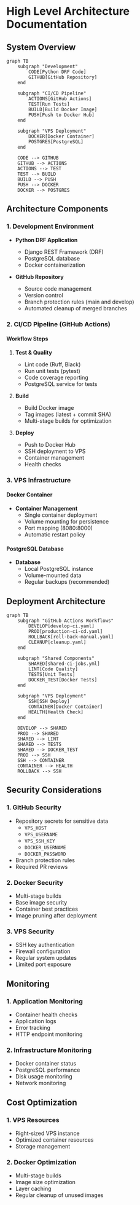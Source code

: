 # High Level Architecture Documentation

## System Overview

```mermaid
graph TB
    subgraph "Development"
        CODE[Python DRF Code]
        GITHUB[GitHub Repository]
    end

    subgraph "CI/CD Pipeline"
        ACTIONS[GitHub Actions]
        TEST[Run Tests]
        BUILD[Build Docker Image]
        PUSH[Push to Docker Hub]
    end

    subgraph "VPS Deployment"
        DOCKER[Docker Container]
        POSTGRES[PostgreSQL]
    end

    CODE --> GITHUB
    GITHUB --> ACTIONS
    ACTIONS --> TEST
    TEST --> BUILD
    BUILD --> PUSH
    PUSH --> DOCKER
    DOCKER --> POSTGRES
```

## Architecture Components

### 1. Development Environment
- **Python DRF Application**
  - Django REST Framework (DRF)
  - PostgreSQL database
  - Docker containerization

- **GitHub Repository**
  - Source code management
  - Version control
  - Branch protection rules (main and develop)
  - Automated cleanup of merged branches

### 2. CI/CD Pipeline (GitHub Actions)

#### Workflow Steps
1. **Test & Quality**
   - Lint code (Ruff, Black)
   - Run unit tests (pytest)
   - Code coverage reporting
   - PostgreSQL service for tests

2. **Build**
   - Build Docker image
   - Tag images (latest + commit SHA)
   - Multi-stage builds for optimization

3. **Deploy**
   - Push to Docker Hub
   - SSH deployment to VPS
   - Container management
   - Health checks

### 3. VPS Infrastructure

#### Docker Container
- **Container Management**
  - Single container deployment
  - Volume mounting for persistence
  - Port mapping (8080:8000)
  - Automatic restart policy

#### PostgreSQL Database
- **Database**
  - Local PostgreSQL instance
  - Volume-mounted data
  - Regular backups (recommended)

## Deployment Architecture

```mermaid
graph TB
    subgraph "GitHub Actions Workflows"
        DEVELOP[develop-ci.yaml]
        PROD[production-ci-cd.yaml]
        ROLLBACK[roll-back-manual.yaml]
        CLEANUP[cleanup.yaml]
    end

    subgraph "Shared Components"
        SHARED[shared-ci-jobs.yml]
        LINT[Code Quality]
        TESTS[Unit Tests]
        DOCKER_TEST[Docker Tests]
    end

    subgraph "VPS Deployment"
        SSH[SSH Deploy]
        CONTAINER[Docker Container]
        HEALTH[Health Check]
    end

    DEVELOP --> SHARED
    PROD --> SHARED
    SHARED --> LINT
    SHARED --> TESTS
    SHARED --> DOCKER_TEST
    PROD --> SSH
    SSH --> CONTAINER
    CONTAINER --> HEALTH
    ROLLBACK --> SSH
```

## Security Considerations

### 1. GitHub Security
- Repository secrets for sensitive data
  - `VPS_HOST`
  - `VPS_USERNAME`
  - `VPS_SSH_KEY`
  - `DOCKER_USERNAME`
  - `DOCKER_PASSWORD`
- Branch protection rules
- Required PR reviews

### 2. Docker Security
- Multi-stage builds
- Base image security
- Container best practices
- Image pruning after deployment

### 3. VPS Security
- SSH key authentication
- Firewall configuration
- Regular system updates
- Limited port exposure

## Monitoring

### 1. Application Monitoring
- Container health checks
- Application logs
- Error tracking
- HTTP endpoint monitoring

### 2. Infrastructure Monitoring
- Docker container status
- PostgreSQL performance
- Disk usage monitoring
- Network monitoring

## Cost Optimization

### 1. VPS Resources
- Right-sized VPS instance
- Optimized container resources
- Storage management

### 2. Docker Optimization
- Multi-stage builds
- Image size optimization
- Layer caching
- Regular cleanup of unused images
